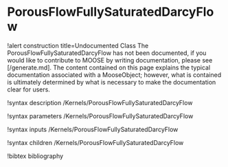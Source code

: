 <!-- MOOSE Documentation Stub: Remove this when content is added. -->

# PorousFlowFullySaturatedDarcyFlow

!alert construction title=Undocumented Class
The PorousFlowFullySaturatedDarcyFlow has not been documented, if you would like to contribute to MOOSE by
writing documentation, please see [/generate.md]. The content contained on this page explains
the typical documentation associated with a MooseObject; however, what is contained is ultimately
determined by what is necessary to make the documentation clear for users.

!syntax description /Kernels/PorousFlowFullySaturatedDarcyFlow

!syntax parameters /Kernels/PorousFlowFullySaturatedDarcyFlow

!syntax inputs /Kernels/PorousFlowFullySaturatedDarcyFlow

!syntax children /Kernels/PorousFlowFullySaturatedDarcyFlow

!bibtex bibliography
